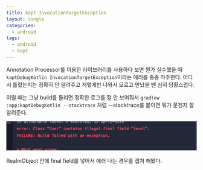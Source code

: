 ```yaml
---
title: kapt InvocationTargetException
layout: single
categories:
  - android
tags:
  - android
  - kapt
---
```

Annotation Processor를 이용한 라이브러리를 사용하다 보면 뭔가 실수했을 때
`kaptDebugKotlin InvocationTargetException`이라는 에러를 종종 마주한다. 어디서 틀렸는지는
정확히 안 알려주고 저렇게만 나와서 모르고 만났을 땐 심히 당황스럽다.

이럴 때는 그냥 build를 돌리면 정확한 로그를 잘 안 보여줘서
`gradlew :app:kaptDebugKotlin --stacktrace` 처럼 --stacktrace를 붙이면 뭐가 문젠지 잘 알려준다.

![stacktrace](/assets/images/post/2021-02-02/stacktrace.png)

RealmObject 안에 final field를 넣어서 에러 나는 경우를 캡처 해봤다.
